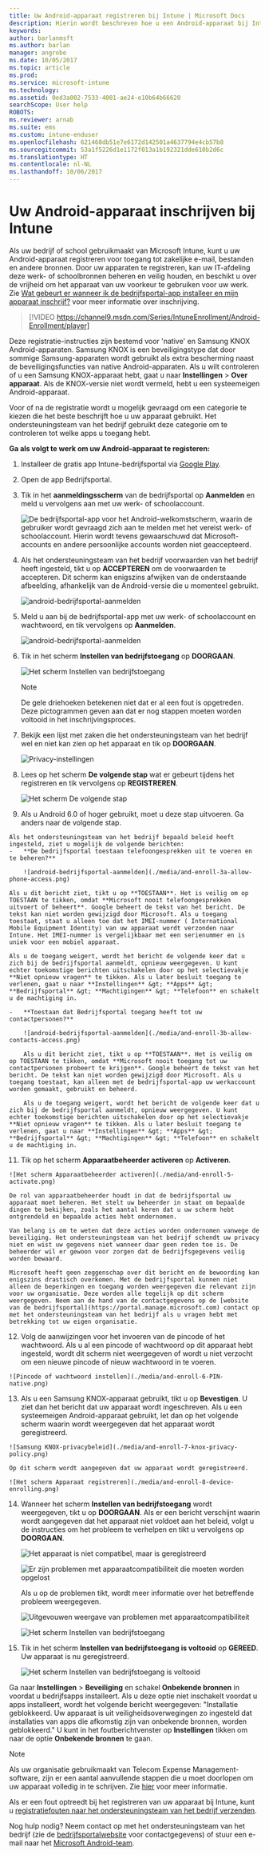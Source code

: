 ```yaml
---
title: Uw Android-apparaat registreren bij Intune | Microsoft Docs
description: Hierin wordt beschreven hoe u een Android-apparaat bij Intune kunt inschrijven
keywords: 
author: barlanmsft
ms.author: barlan
manager: angrobe
ms.date: 10/05/2017
ms.topic: article
ms.prod: 
ms.service: microsoft-intune
ms.technology: 
ms.assetid: 0ed3a002-7533-4001-ae24-e10b64b66620
searchScope: User help
ROBOTS: 
ms.reviewer: arnab
ms.suite: ems
ms.custom: intune-enduser
ms.openlocfilehash: 621468db51e7e6172d142501a4637794e4cb57b8
ms.sourcegitcommit: 53a1f5226d1e1172f013a1b192321dde610b2d6c
ms.translationtype: HT
ms.contentlocale: nl-NL
ms.lasthandoff: 10/06/2017
---
```

# <a name="enroll-your-android-device-in-intune"></a>Uw Android-apparaat inschrijven bij Intune

Als uw bedrijf of school gebruikmaakt van Microsoft Intune, kunt u uw Android-apparaat registreren voor toegang tot zakelijke e-mail, bestanden en andere bronnen. Door uw apparaten te registreren, kan uw IT-afdeling deze werk- of schoolbronnen beheren en veilig houden, en beschikt u over de vrijheid om het apparaat van uw voorkeur te gebruiken voor uw werk. Zie [Wat gebeurt er wanneer ik de bedrijfsportal-app installeer en mijn apparaat inschrijf?](what-happens-if-you-install-the-Company-Portal-app-and-enroll-your-device-in-intune-android.md) voor meer informatie over inschrijving.

> [!VIDEO https://channel9.msdn.com/Series/IntuneEnrollment/Android-Enrollment/player]

Deze registratie-instructies zijn bestemd voor 'native' en Samsung KNOX Android-apparaten. Samsung KNOX is een beveiligingstype dat door sommige Samsung-apparaten wordt gebruikt als extra bescherming naast de beveiligingsfuncties van native Android-apparaten. Als u wilt controleren of u een Samsung KNOX-apparaat hebt, gaat u naar **Instellingen** > **Over apparaat**. Als de KNOX-versie niet wordt vermeld, hebt u een systeemeigen Android-apparaat.

Voor of na de registratie wordt u mogelijk gevraagd om een categorie te kiezen die het beste beschrijft hoe u uw apparaat gebruikt. Het ondersteuningsteam van het bedrijf gebruikt deze categorie om te controleren tot welke apps u toegang hebt.

**Ga als volgt te werk om uw Android-apparaat te registeren:**

1.  Installeer de gratis app Intune-bedrijfsportal via [Google Play](http://play.google.com/store/apps/details?id=com.microsoft.windowsintune.companyportal).

2.  Open de app Bedrijfsportal.

3.  Tik in het **aanmeldingsscherm** van de bedrijfsportal op **Aanmelden** en meld u vervolgens aan met uw werk- of schoolaccount.

    ![De bedrijfsportal-app voor het Android-welkomstscherm, waarin de gebruiker wordt gevraagd zich aan te melden met het vereist werk- of schoolaccount. Hierin wordt tevens gewaarschuwd dat Microsoft-accounts en andere persoonlijke accounts worden niet geaccepteerd.](./media/and-enroll-0-welcome-screen.png)   

4.  Als het ondersteuningsteam van het bedrijf voorwaarden van het bedrijf heeft ingesteld, tikt u op **ACCEPTEREN** om de voorwaarden te accepteren. Dit scherm kan enigszins afwijken van de onderstaande afbeelding, afhankelijk van de Android-versie die u momenteel gebruikt.

    ![android-bedrijfsportal-aanmelden](./media/and-enroll-3-accept-terms.png)

5.  Meld u aan bij de bedrijfsportal-app met uw werk- of schoolaccount en wachtwoord, en tik vervolgens op **Aanmelden**.

    ![android-bedrijfsportal-aanmelden](./media/and-enroll-2-cp-sign-in.png)

6.  Tik in het scherm **Instellen van bedrijfstoegang** op **DOORGAAN**.

    ![Het scherm Instellen van bedrijfstoegang](/intune/media/android_cp_enroll_01_1709_new.png)

    > [!NOTE]
    > De gele driehoeken betekenen niet dat er al een fout is opgetreden. Deze pictogrammen geven aan dat er nog stappen moeten worden voltooid in het inschrijvingsproces.

7.  Bekijk een lijst met zaken die het ondersteuningsteam van het bedrijf wel en niet kan zien op het apparaat en tik op **DOORGAAN**.

    ![Privacy-instellingen](/intune/media/android_cp_enroll_02_after_1710.png)

9.  Lees op het scherm **De volgende stap** wat er gebeurt tijdens het registreren en tik vervolgens op **REGISTREREN**.

    ![Het scherm De volgende stap](/intune/media/android_cp_enroll_03_after_1710.png)

10.  Als u Android 6.0 of hoger gebruikt, moet u deze stap uitvoeren. Ga anders naar de volgende stap.

    Als het ondersteuningsteam van het bedrijf bepaald beleid heeft ingesteld, ziet u mogelijk de volgende berichten:
    -   **De bedrijfsportal toestaan telefoongesprekken uit te voeren en te beheren?**

        ![android-bedrijfsportal-aanmelden](./media/and-enroll-3a-allow-phone-access.png)

    Als u dit bericht ziet, tikt u op **TOESTAAN**. Het is veilig om op TOESTAAN te tikken, omdat **Microsoft nooit telefoongesprekken uitvoert of beheert**. Google beheert de tekst van het bericht. De tekst kan niet worden gewijzigd door Microsoft. Als u toegang toestaat, staat u alleen toe dat het IMEI-nummer ( International Mobile Equipment Identity) van uw apparaat wordt verzonden naar Intune. Het IMEI-nummer is vergelijkbaar met een serienummer en is uniek voor een mobiel apparaat.

    Als u de toegang weigert, wordt het bericht de volgende keer dat u zich bij de bedrijfsportal aanmeldt, opnieuw weergegeven. U kunt echter toekomstige berichten uitschakelen door op het selectievakje **Niet opnieuw vragen** te tikken. Als u later besluit toegang te verlenen, gaat u naar **Instellingen** &gt; **Apps** &gt; **Bedrijfsportal** &gt; **Machtigingen** &gt; **Telefoon** en schakelt u de machtiging in.

    -   **Toestaan dat Bedrijfsportal toegang heeft tot uw contactpersonen?**

        ![android-bedrijfsportal-aanmelden](./media/and-enroll-3b-allow-contacts-access.png)

        Als u dit bericht ziet, tikt u op **TOESTAAN**. Het is veilig om op TOESTAAN te tikken, omdat **Microsoft nooit toegang tot uw contactpersonen probeert te krijgen**. Google beheert de tekst van het bericht. De tekst kan niet worden gewijzigd door Microsoft. Als u toegang toestaat, kan alleen met de bedrijfsportal-app uw werkaccount worden gemaakt, gebruikt en beheerd.

        Als u de toegang weigert, wordt het bericht de volgende keer dat u zich bij de bedrijfsportal aanmeldt, opnieuw weergegeven. U kunt echter toekomstige berichten uitschakelen door op het selectievakje **Niet opnieuw vragen** te tikken. Als u later besluit toegang te verlenen, gaat u naar **Instellingen** &gt; **Apps** &gt; **Bedrijfsportal** &gt; **Machtigingen** &gt; **Telefoon** en schakelt u de machtiging in.

11.  Tik op het scherm **Apparaatbeheerder activeren** op **Activeren**.

    ![Het scherm Apparaatbeheerder activeren](./media/and-enroll-5-activate.png)

    De rol van apparaatbeheerder houdt in dat de bedrijfsportal uw apparaat moet beheren. Het stelt uw beheerder in staat om bepaalde dingen te bekijken, zoals het aantal keren dat u uw scherm hebt ontgrendeld en bepaalde acties hebt ondernomen.

    Van belang is om te weten dat deze acties worden ondernomen vanwege de beveiliging. Het ondersteuningsteam van het bedrijf schendt uw privacy niet en wist uw gegevens niet wanneer daar geen reden toe is. De beheerder wil er gewoon voor zorgen dat de bedrijfsgegevens veilig worden bewaard.

    Microsoft heeft geen zeggenschap over dit bericht en de bewoording kan enigszins drastisch overkomen. Met de bedrijfsportal kunnen niet alleen de beperkingen en toegang worden weergegeven die relevant zijn voor uw organisatie. Deze worden alle tegelijk op dit scherm weergegeven. Neem aan de hand van de contactgegevens op de [website van de bedrijfsportal](https://portal.manage.microsoft.com) contact op met het ondersteuningsteam van het bedrijf als u vragen hebt met betrekking tot uw eigen organisatie.

12.  Volg de aanwijzingen voor het invoeren van de pincode of het wachtwoord. Als u al een pincode of wachtwoord op dit apparaat hebt ingesteld, wordt dit scherm niet weergegeven of wordt u niet verzocht om een nieuwe pincode of nieuw wachtwoord in te voeren.

    ![Pincode of wachtwoord instellen](./media/and-enroll-6-PIN-native.png)

13.  Als u een Samsung KNOX-apparaat gebruikt, tikt u op **Bevestigen**. U ziet dan het bericht dat uw apparaat wordt ingeschreven. Als u een systeemeigen Android-apparaat gebruikt, let dan op het volgende scherm waarin wordt weergegeven dat het apparaat wordt geregistreerd.

    ![Samsung KNOX-privacybeleid](./media/and-enroll-7-knox-privacy-policy.png)

    Op dit scherm wordt aangegeven dat uw apparaat wordt geregistreerd.

    ![Het scherm Apparaat registreren](./media/and-enroll-8-device-enrolling.png)

14. Wanneer het scherm **Instellen van bedrijfstoegang** wordt weergegeven, tikt u op **DOORGAAN**. Als er een bericht verschijnt waarin wordt aangegeven dat het apparaat niet voldoet aan het beleid, volgt u de instructies om het probleem te verhelpen en tikt u vervolgens op **DOORGAAN**.

    ![Het apparaat is niet compatibel, maar is geregistreerd](/intune/media/android_cp_enroll_05_post_1709.png)

    ![Er zijn problemen met apparaatcompatibiliteit die moeten worden opgelost](/intune/media/android_cp_enroll_03_post_1709.png)

    Als u op de problemen tikt, wordt meer informatie over het betreffende probleem weergegeven.

    ![Uitgevouwen weergave van problemen met apparaatcompatibiliteit](/intune/media/android_cp_enroll_04_post_1709.png)

    ![Het scherm Instellen van bedrijfstoegang](./media/and-enroll-9d-comp-access-setup.png)  

15. Tik in het scherm **Instellen van bedrijfstoegang is voltooid** op **GEREED**. Uw apparaat is nu geregistreerd.

    ![Het scherm Instellen van bedrijfstoegang is voltooid](./media/and-enroll-10-comp-access-setup-complete.png)

Ga naar **Instellingen** &gt; **Beveiliging** en schakel **Onbekende bronnen** in voordat u bedrijfsapps installeert. Als u deze optie niet inschakelt voordat u apps installeert, wordt het volgende bericht weergegeven: "Installatie geblokkeerd. Uw apparaat is uit veiligheidsoverwegingen zo ingesteld dat installaties van apps die afkomstig zijn van onbekende bronnen, worden geblokkeerd." U kunt in het foutberichtvenster op **Instellingen** tikken om naar de optie **Onbekende bronnen** te gaan.

> [!Note]
> Als uw organisatie gebruikmaakt van Telecom Expense Management-software, zijn er een aantal aanvullende stappen die u moet doorlopen om uw apparaat volledig in te schrijven. Zie [hier](enroll-your-device-with-telecom-expense-management-android.md) voor meer informatie.

Als er een fout optreedt bij het registreren van uw apparaat bij Intune, kunt u [registratiefouten naar het ondersteuningsteam van het bedrijf verzenden](send-enrollment-errors-to-your-it-admin-android.md).

Nog hulp nodig? Neem contact op met het ondersteuningsteam van het bedrijf (zie de [bedrijfsportalwebsite](https://portal.manage.microsoft.com) voor contactgegevens) of stuur een e-mail naar het <a href="mailto:wintunedroidfbk@microsoft.com?subject=I'm having trouble with enrolling my Android device&body=Describe the issue you're experiencing here.">Microsoft Android-team</a>.
